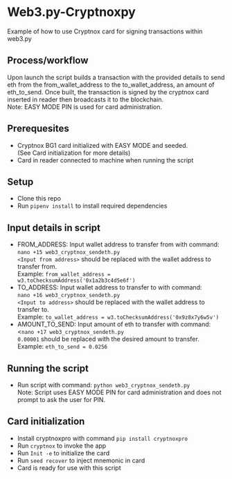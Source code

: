 # Web3.py-Cryptnoxpy
Example of how to use Cryptnox card for signing transactions within web3.py

## Process/workflow
Upon launch the script builds a transaction with the provided details to send eth from the from_wallet_address to the to_wallet_address, an amount of eth_to_send.
Once built, the transaction is signed by the cryptnox card inserted in reader then broadcasts it to the blockchain. <br>Note: EASY MODE PIN is used for card administration.

## Prerequesites
- Cryptnox BG1 card initialized with EASY MODE and seeded.<br>(See Card initialization for more details)
- Card in reader connected to machine when running the script

## Setup
- Clone this repo
- Run `pipenv install` to install required dependencies

## Input details in script
- FROM_ADDRESS: Input wallet address to transfer from with command:<br>`nano +15 web3_cryptnox_sendeth.py`
<br> `<Input from address>` should be replaced with the wallet address to transfer from. <br> 
Example: `from_wallet_address = w3.toChecksumAddress('0x1a2b3c4d5e6f')`<br>
- TO_ADDRESS: Input wallet address to transfer to with command: <br> `nano +16 web3_cryptnox_sendeth.py`
<br> `<Input to address>` should be replaced with the wallet address to transfer to. <br> 
Example: `to_wallet_address = w3.toChecksumAddress('0x9z8x7y6w5v')`<br>
- AMOUNT_TO_SEND: Input amount of eth to transfer with command: <br><`nano +17 web3_cryptnox_sendeth.py`
<br> `0.00001` should be replaced with the desired amount to transfer. <br>
Example: `eth_to_send = 0.0256`<br>

## Running the script
- Run script with command: `python web3_cryptnox_sendeth.py`<br>
Note: Script uses EASY MODE PIN for card administration and does not prompt to ask the user for PIN.


## Card initialization

- Install cryptnoxpro with command `pip install cryptnoxpro`
- Run `cryptnox` to invoke the app
- Run `Init -e` to initialize the card
- Run `seed recover` to inject mnemonic in card
- Card is ready for use with this script

